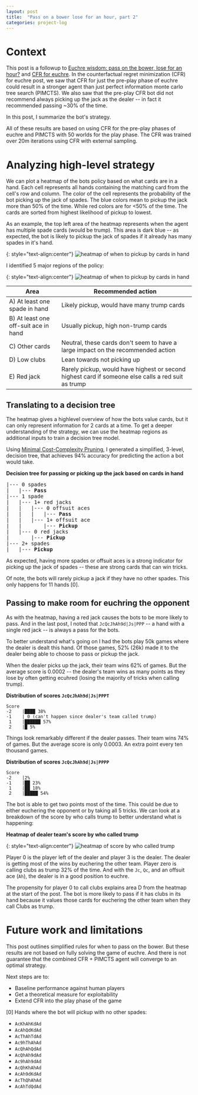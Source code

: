 ```yaml
---
layout: post
title:  "Pass on a bower lose for an hour, part 2"
categories: project-log
---
```


# Context
This post is a followup to [Euchre wisdom: pass on the bower, lose for an hour?](/project-log/2023/05/30/pass-on-the-bower-lose-for-an-hour.html) and [CFR for euchre](/project-log/2023/07/30/cfr-for-euchre.html). In the counterfactual regret minimization (CFR) for euchre post, we saw that CFR for just the pre-play phase of euchre could result in a stronger agent than just perfect information monte carlo tree search (PIMCTS). We also saw that the pre-play CFR bot did not recommend always picking up the jack as the dealer -- in fact it recommended passing ~30% of the time.

In this post, I summarize the bot's strategy.

All of these results are based on using CFR for the pre-play phases of euchre and PIMCTS with 50 worlds for the play phase. The CFR was trained over 20m iterations using CFR with external sampling.

# Analyzing high-level strategy

We can plot a heatmap of the bots policy based on what cards are in a hand. Each cell represents all hands containing the matching card from the cell's row and column. The color of the cell represents the probability of the bot picking up the jack of spades. The blue colors mean to pickup the jack more than 50% of the time. While red colors are for <50% of the time. The cards are sorted from highest likelihood of pickup to lowest.

As an example, the top left area of the heatmap represents when the agent has multiple spade cards (would be trump). This area is dark blue -- as expected, the bot is likely to pickup the jack of spades if it already has many spades in it's hand.

{: style="text-align:center"}
![heatmap of when to pickup by cards in hand](/assets/pass-on-bower-2-heatmap.png)

I identified 5 major regions of the policy:

{: style="text-align:center"}
![heatmap of when to pickup by cards in hand](/assets/pass-on-bower-2-heatmap-annotated.png)

| Area                                 | Recommended action                                                                                 |
| ------------------------------------ | -------------------------------------------------------------------------------------------------- |
| A) At least one spade in hand        | Likely pickup, would have many trump cards                                                         |
| B) At least one off-suit ace in hand | Usually pickup, high non-trump cards                                                               |
| C) Other cards                       | Neutral, these cards don't seem to have a large impact on the recommended action                   |
| D) Low clubs                         | Lean towards not picking up                                                                        |
| E) Red jack                          | Rarely pickup, would have highest or second highest card if someone else calls a red suit as trump |


## Translating to a decision tree

The heatmap gives a highlevel overview of how the bots value cards, but it can only represent information for 2 cards at a time. To get a deeper understanding of the strategy, we can use the heatmap regions as additional inputs to train a decision tree model.

Using [Minimal Cost-Complexity Pruning](https://scikit-learn.org/stable/modules/tree.html#minimal-cost-complexity-pruning), I generated a simplified, 3-level, decision tree, that achieves 94% accuracy for predicting the action a bot would take.

**Decision tree for passing or picking up the jack based on cards in hand**

<pre>
|--- 0 spades
|   |--- <b>Pass</b>
|--- 1 spade
|   |--- 1+ red jacks
|   |   |--- 0 offsuit aces
|   |   |   |--- <b>Pass</b>
|   |   |--- 1+ offsuit ace
|   |       |--- <b>Pickup</b>
|   |--- 0 red jacks
|       |--- <b>Pickup</b>
|--- 2+ spades
|   |--- <b>Pickup</b>
</pre>

As expected, having more spades or offsuit aces is a strong indicator for picking up the jack of spades -- these are strong cards that can win tricks. 

Of note, the bots will rarely pickup a jack if they have no other spades. This only happens for 11 hands [0]. 

## Passing to make room for euchring the opponent

As with the heatmap, having a red jack causes the bots to be more likely to pass. And in the last post, I noted that `JcQcJhAh9d|Js|PPP` -- a hand with a single red jack -- is always a pass for the bots.

To better understand what's going on I had the bots play 50k games where the dealer is dealt this hand. Of those games, 52% (26k) made it to the dealer being able to choose to pass or pickup the jack.

When the dealer picks up the jack, their team wins 62% of games. But the average score is 0.0002 -- the dealer's team wins as many points as they lose by often getting ecuhred (losing the majority of tricks when calling trump).

**Distribution of scores `JcQcJhAh9d|Js|PPPT`**
```
Score   
-2    |████ 38%
-1    | 0 (can't happen since dealer's team called trump)
 1    |██████ 57%
 2    |█ 5%
```

Things look remarkably different if the dealer passes. Their team wins 74% of games. But the average score is only 0.0003. An extra point every ten thousand games.

**Distribution of scores `JcQcJhAh9d|Js|PPPP`**
```
Score   
-2    |2%
-1    |██ 23%
 1    |██ 18%
 2    |█████ 54%
```

The bot is able to get two points most of the time. This could be due to either euchering the opponent or by taking all 5 tricks. We can look at a breakdown of the score by who calls trump to better understand what is happening:

**Heatmap of dealer team's score by who called trump**

{: style="text-align:center"}
![heatmap of score by who called trump](/assets/pass-on-bower-2-JcQcJhAh9d-heatmap.png)

Player 0 is the player left of the dealer and player 3 is the dealer. The dealer is getting most of the wins by euchering the other team. Player zero is calling clubs as trump 32% of the time. And with the `Jc`, `Qc`, and an offsuit ace (`Ah`), the dealer is in a good position to euchre.

The propensity for player 0 to call clubs explains area D from the heatmap at the start of the post. The bot is more likely to pass if it has clubs in its hand because it values those cards for euchering the other team when they call Clubs as trump.

# Future work and limitations

This post outlines simplified rules for when to pass on the bower. But these results are not based on fully solving the game of euchre. And there is not guarantee that the combined CFR + PIMCTS agent will converge to an optimal strategy.

Next steps are to:
* Baseline performance against human players
* Get a theoretical measure for exploitability
* Extend CFR into the play phase of the game


[0] Hands where the bot will pickup with no other spades:
* `AcKhAhKdAd`   
* `AcAhQdKdAd`   
* `AcThAhTdAd`   
* `Ac9hThAhAd`   
* `AcQhAhQdAd`   
* `AcQhAh9dAd`   
* `Ac9hAh9dAd`   
* `AcQhKhAhAd`   
* `AcAh9dKdAd`   
* `AcThQhAhAd`   
* `AcAhTdQdAd`
